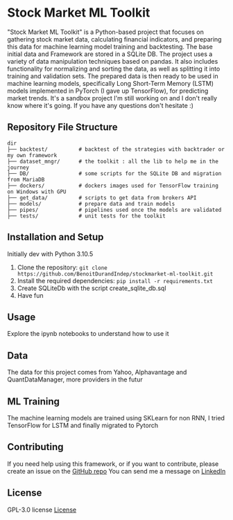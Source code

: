 # Stock Market ML Toolkit
"Stock Market ML Toolkit" is a Python-based project that focuses on gathering stock market data, calculating financial indicators, and preparing this data for machine learning model training and backtesting. The base initial data and Framework are stored in a SQLite DB. The project uses a variety of data manipulation techniques based on pandas. It also includes functionality for normalizing and sorting the data, as well as splitting it into training and validation sets. The prepared data is then ready to be used in machine learning models, specifically Long Short-Term Memory (LSTM) models implemented in PyTorch (I gave up TensorFlow), for predicting market trends. 
It's a sandbox project I'm still working on and I don't really know where it's going. If you have any questions don't hesitate :)

## Repository File Structure
    dir
    ├── backtest/          # backtest of the strategies with backtrader or my own framework
    ├── dataset_mngr/      # the toolkit : all the lib to help me in the journey
    ├── DB/                # some scripts for the SQLite DB and migration from MariaDB
    ├── dockers/           # dockers images used for TensorFlow training on Windows with GPU
    ├── get_data/          # scripts to get data from brokers API
    ├── models/            # prepare data and train models
    ├── pipes/             # pipelines used once the models are validated
    ├── tests/             # unit tests for the toolkit

## Installation and Setup
Initially dev with Python 3.10.5
1. Clone the repository: `git clone https://github.com/BenoitDurandIndep/stockmarket-ml-toolkit.git`
2. Install the required dependencies: `pip install -r requirements.txt`
3. Create SQLiteDb with the script create_sqlite_db.sql
4. Have fun

## Usage

Explore the ipynb notebooks to understand how to use it

## Data

The data for this project comes from Yahoo, Alphavantage and QuantDataManager,  more providers in the futur

## ML Training

The machine learning models are trained using SKLearn for non RNN, I tried TensorFlow for LSTM and finally migrated to Pytorch

## Contributing

If you need help using this framework, or if you want to contribute, please create an issue on the <a href="https://github.com/BenoitDurandIndep/stockmarket-ml-toolkit/issues" target="_blank">GitHub repo</a>
You can send me a message on <a href="https://www.linkedin.com/in/bdu8784/" target="_blank">LinkedIn</a>

## License

GPL-3.0 license [License](https://github.com/BenoitDurandIndep/stockmarket-ml-toolkit/blob/main/LICENSE)
